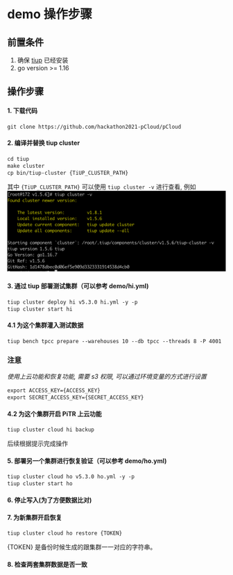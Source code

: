 # demo 操作步骤

## 前置条件
1. 确保 [tiup](https://docs.pingcap.com/zh/tidb/stable/production-deployment-using-tiup/) 已经安装
2. go version >= 1.16

## 操作步骤
#### 1. 下载代码
    git clone https://github.com/hackathon2021-pCloud/pCloud 

#### 2. 编译并替换 tiup cluster
    cd tiup
    make cluster
    cp bin/tiup-cluster {TiUP_CLUSTER_PATH}
其中 `{TiUP_CLUSTER_PATH}` 可以使用 `tiup cluster -v` 进行查看, 例如
![img.png](../img.png)

#### 3. 通过 tiup 部署测试集群（可以参考 demo/hi.yml)
    tiup cluster deploy hi v5.3.0 hi.yml -y -p
    tiup cluster start hi

#### 4.1 为这个集群灌入测试数据
    tiup bench tpcc prepare --warehouses 10 --db tpcc --threads 8 -P 4001

### 注意
*使用上云功能和恢复功能, 需要 s3 权限, 可以通过环境变量的方式进行设置*

    export ACCESS_KEY={ACCESS_KEY}
    export SECRET_ACCESS_KEY={SECRET_ACCESS_KEY}

#### 4.2 为这个集群开启 PiTR 上云功能
    tiup cluster cloud hi backup
后续根据提示完成操作

#### 5. 部署另一个集群进行恢复验证（可以参考 demo/ho.yml)
    tiup cluster cloud ho v5.3.0 ho.yml -y -p
    tiup cluster start ho

#### 6. 停止写入(为了方便数据比对)

#### 7. 为新集群开启恢复
    tiup cluster cloud ho restore {TOKEN}
{TOKEN} 是备份时候生成的跟集群一一对应的字符串。

#### 8. 检查两套集群数据是否一致